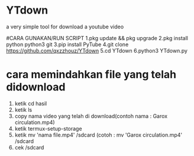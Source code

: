 # YTdown
a very simple tool for download a youtube video

#CARA GUNAKAN/RUN SCRIPT
1.pkg update && pkg upgrade
2.pkg install python python3 git
3.pip install PyTube
4.git clone https://github.com/qxzzhouz/YTdown
5.cd YTdown
6.python3 YTdown.py

# cara memindahkan file yang telah didownload
1. ketik cd hasil
2. ketik ls
3. copy nama video yang telah di download(contoh nama : Garox circulation.mp4)
4. ketik termux-setup-storage
5. ketik mv 'nama file.mp4' /sdcard (cotoh : mv 'Garox circulation.mp4' /sdcard
6. cek /sdcard
